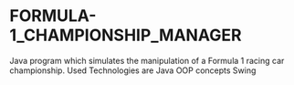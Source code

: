 # FORMULA-1_CHAMPIONSHIP_MANAGER
Java program which simulates the manipulation of a Formula 1 racing car championship.
Used Technologies are 
Java OOP concepts
Swing

